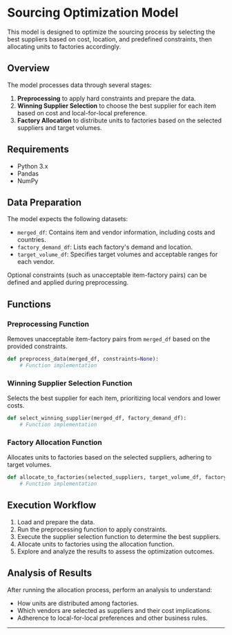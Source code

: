 # Sourcing Optimization Model

This model is designed to optimize the sourcing process by selecting the best suppliers based on cost, location, and predefined constraints, then allocating units to factories accordingly.

## Overview

The model processes data through several stages:

1. **Preprocessing** to apply hard constraints and prepare the data.
2. **Winning Supplier Selection** to choose the best supplier for each item based on cost and local-for-local preference.
3. **Factory Allocation** to distribute units to factories based on the selected suppliers and target volumes.

## Requirements

- Python 3.x
- Pandas
- NumPy

## Data Preparation

The model expects the following datasets:

- `merged_df`: Contains item and vendor information, including costs and countries.
- `factory_demand_df`: Lists each factory's demand and location.
- `target_volume_df`: Specifies target volumes and acceptable ranges for each vendor.

Optional constraints (such as unacceptable item-factory pairs) can be defined and applied during preprocessing.

## Functions

### Preprocessing Function

Removes unacceptable item-factory pairs from `merged_df` based on the provided constraints.

```python
def preprocess_data(merged_df, constraints=None):
    # Function implementation
```

### Winning Supplier Selection Function

Selects the best supplier for each item, prioritizing local vendors and lower costs.

```python
def select_winning_supplier(merged_df, factory_demand_df):
    # Function implementation
```

### Factory Allocation Function

Allocates units to factories based on the selected suppliers, adhering to target volumes.

```python
def allocate_to_factories(selected_suppliers, target_volume_df, factory_demand_df):
    # Function implementation
```

## Execution Workflow

1. Load and prepare the data.
2. Run the preprocessing function to apply constraints.
3. Execute the supplier selection function to determine the best suppliers.
4. Allocate units to factories using the allocation function.
5. Explore and analyze the results to assess the optimization outcomes.

## Analysis of Results

After running the allocation process, perform an analysis to understand:

- How units are distributed among factories.
- Which vendors are selected as suppliers and their cost implications.
- Adherence to local-for-local preferences and other business rules.

---